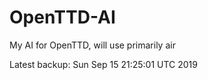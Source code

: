 # OpenTTD-AI
My AI for OpenTTD, will use primarily air

Latest backup: Sun Sep 15 21:25:01 UTC 2019
